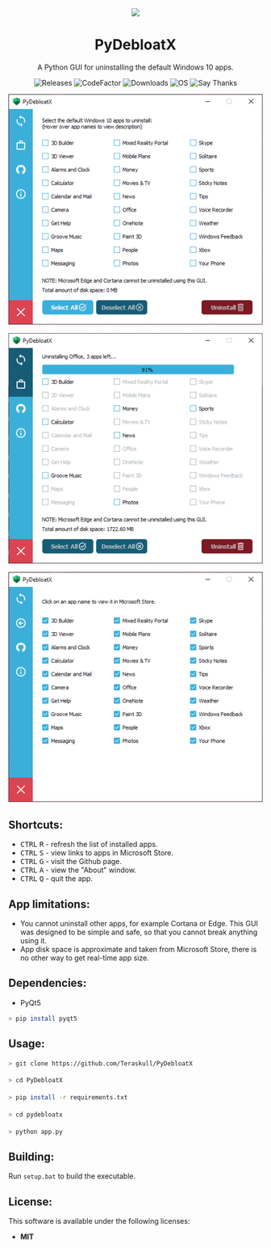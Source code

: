 <p align="center">
  <img width="10%" align="center" src="pydebloatx/icon.ico">
</p>
<h1 align="center">
  PyDebloatX
</h1>

<p align="center">
    A Python GUI for uninstalling the default Windows 10 apps.
</p>

<p align="center">
  <a style="text-decoration:none" href="https://github.com/Teraskull/PyDebloatX/releases">
    <img src="https://img.shields.io/github/v/release/Teraskull/PyDebloatX?label=Version&style=flat-square&color=00B16A" alt="Releases" />
  </a>
  <a style="text-decoration:none" href="https://www.codefactor.io/repository/github/teraskull/pydebloatx">
    <img src="https://www.codefactor.io/repository/github/teraskull/pydebloatx/badge?style=flat-square" alt="CodeFactor" />
  </a>
  <a style="text-decoration:none" href="https://github.com/Teraskull/PyDebloatX/releases">
    <img src="https://img.shields.io/github/downloads/teraskull/pydebloatx/total?color=00B16A&style=flat-square" alt="Downloads" />
  </a>
  <a style="text-decoration:none">
    <img src="https://img.shields.io/badge/OS-Windows%2010-blue?style=flat-square&color=00B16A" alt="OS" />
  </a>
  <a style="text-decoration:none" href="https://saythanks.io/to/goldtom1423@gmail.com">
    <img src="https://img.shields.io/badge/say-thanks-ff69b4.svg?color=00B16A&style=flat-square" alt="Say Thanks" />
  </a>
</p>

<div align="center">

![Main window screenshot](screenshots/app_main.png)

![Uninstalling screenshot](screenshots/app_uninstall.png)

![Links screenshot](screenshots/app_links.png)

</div>


## Shortcuts:

* <kbd>CTRL</kbd> <kbd>R</kbd> - refresh the list of installed apps.
* <kbd>CTRL</kbd> <kbd>S</kbd> - view links to apps in Microsoft Store.
* <kbd>CTRL</kbd> <kbd>G</kbd> - visit the Github page.
* <kbd>CTRL</kbd> <kbd>A</kbd> - view the "About" window.
* <kbd>CTRL</kbd> <kbd>Q</kbd> - quit the app.

## App limitations:

* You cannot uninstall other apps, for example Cortana or Edge. This GUI was designed to be simple and safe, so that you cannot break anything using it.
* App disk space is approximate and taken from Microsoft Store, there is no other way to get real-time app size.

## Dependencies:

* PyQt5
```bash
> pip install pyqt5
```

## Usage:

```bash
> git clone https://github.com/Teraskull/PyDebloatX

> cd PyDebloatX

> pip install -r requirements.txt

> cd pydebloatx

> python app.py
```

## Building:

Run `setup.bat` to build the executable.

## License:

This software is available under the following licenses:

  * **MIT**
